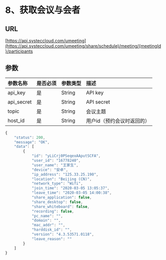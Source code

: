 # 8、获取会议与会者

## URL

[https://api.systeccloud.com/umeeting](https://api.systeccloud.com/umeeting/share/schedule)/meeting/{meetingId}/participants



## 参数

| 参数名称 | 是否必须 | 参数类型 | 描述 |
| :--- | :--- | :--- | :--- |
| api\_key | 是 | String | API key |
| api\_secret | 是 | String | API secret |
| topic | 是 | String | 会议主题 |
| host\_id | 是 | String | 用户id（预约会议时返回的） |



```javascript
{
    "status": 200,
    "message": "OK",
    "data": [
        {
            "id": "yLiCrj0PSeqexAAputSCFA",  
            "user_id": "16778240",
            "user_name": "王家生",
            "device": "安卓",
            "ip_address": "125.33.25.190",
            "location": "Beijing (CN)",
            "network_type": "Wifi",
            "join_time": "2020-03-05 13:05:37",
            "leave_time": "2020-03-05 14:00:38",
            "share_application": false,
            "share_desktop": false,
            "share_whiteboard": false,
            "recording": false,
            "pc_name": "",
            "domain": "",
            "mac_addr": "",
            "harddisk_id": "",
            "version": "4.3.53571.0118",
            "leave_reason": ""
        }
    ]
}
```


